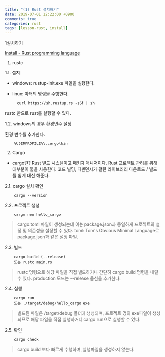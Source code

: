 ```yaml
---
title: "(1) Rust 설치하기"
date: 2019-07-01 12:22:00 +0900
comments: true
categories: rust
tags: [lesson-rust, install]
---
```



1설치하기

[Install - Rust programming language](https://www.rust-lang.org/tools/install)

1. rustc 
 
1.1. 설치

  - windows: rustup-init.exe 파일을 실행한다.
  - linux: 아래의 명령을 수행한다.

          curl https://sh.rustup.rs -sSf | sh

rustc 만으로 rust를 실행할 수 있다. 


1.2.  windows의 경우 환경변수 설정

환경 변수를 추가한다.

        %USERPROFILE%\.cargo\bin
        

2. Cargo

- cargo란? 
Rust 빌드 시스템이고 패키지 매니저이다. Rust 프로젝트 관리를 위해 대부분이 툴을 사용한다. 코드 빌딩, 디펜던시가 걸린 라이브러리 다운로드 / 빌드 를 쉽게 대신 해준다. 

2.1. cargo 설치 확인

        cargo --version


2.2. 프로젝트 생성

        cargo new hello_cargo
        
>cargo.toml 파일이 생성되는데 이는 package.json과 동일하게 프로젝트의 설정 및 의존성을 설정할 수 있다.
>toml: Tom's Obvious Minimal Language로 package.json과 같은 설정 파일.

2.3. 빌드

        cargo build (--release)
        또는 rustc main.rs
        
> rustc 명령으로 해당 파일을 직접 빌드하거나 간단히 cargo build 명령을 내릴 수 있다. production 모드는 --release 옵션을 추가한다.

2.4. 실행

        cargo run
        또는 ./target/debug/hello_cargo.exe
                
> 빌드된 파일은 /target/debug 폴더에 생성되며, 프로젝트 명의 exe파일이 생성되므로 해당 파일을 직접 실행하거나 cargo run으로 실행할 수 있다.


2.5. 확인

        cargo check

> cargo build 보다 빠르게 수행하며, 실행파일을 생성하지 않는다.
> 

